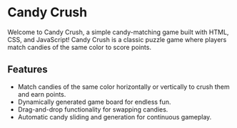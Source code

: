 
# Candy Crush

Welcome to Candy Crush, a simple candy-matching game built with HTML, CSS, and JavaScript!
Candy Crush is a classic puzzle game where players match candies of the same color to score points.



## Features

- Match candies of the same color horizontally or vertically to crush them and earn points.
- Dynamically generated game board for endless fun.
- Drag-and-drop functionality for swapping candies.
- Automatic candy sliding and generation for continuous gameplay.



